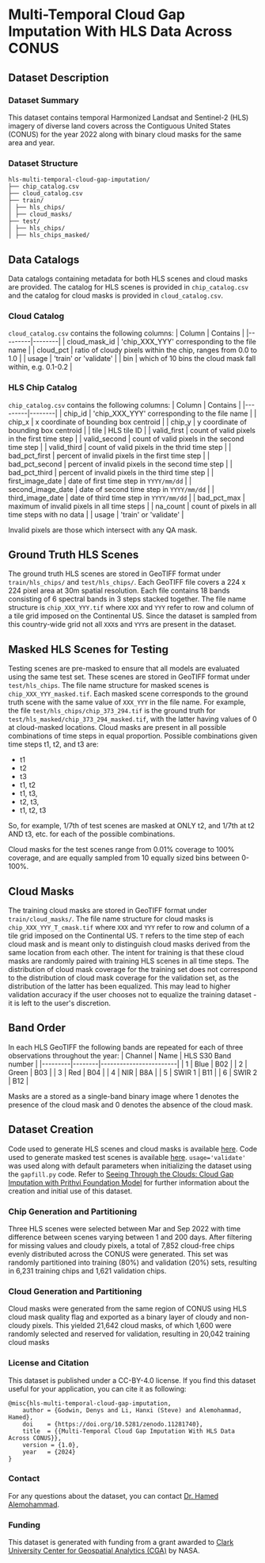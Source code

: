 # Multi-Temporal Cloud Gap Imputation With HLS Data Across CONUS

## Dataset Description

### Dataset Summary

This dataset contains temporal Harmonized Landsat and Sentinel-2 (HLS) imagery of diverse land covers across the Contiguous United States (CONUS) for the year 2022 along with binary cloud masks for the same area and year.

### Dataset Structure
```
hls-multi-temporal-cloud-gap-imputation/
├── chip_catalog.csv
├── cloud_catalog.csv
├── train/
│ ├── hls_chips/
│ ├── cloud_masks/
├── test/
│ ├── hls_chips/
│ ├── hls_chips_masked/
```
## Data Catalogs
Data catalogs containing metadata for both HLS scenes and cloud masks are provided. The catalog for HLS scenes is provided in `chip_catalog.csv` and the catalog for cloud masks is provided in `cloud_catalog.csv`.

### Cloud Catalog

`cloud_catalog.csv` contains the following columns:
| Column |  Contains  |
|---------|--------|
| cloud_mask_id       |  'chip_XXX_YYY' corresponding to the file name  |
| cloud_pct       |  ratio of cloudy pixels within the chip, ranges from 0.0 to 1.0 |
| usage       |  'train' or 'validate' |
| bin       |  which of 10 bins the cloud mask fall within, e.g. 0.1-0.2  |

### HLS Chip Catalog

`chip_catalog.csv` contains the following columns:
| Column |  Contains  |
|---------|--------|
| chip_id       |  'chip_XXX_YYY' corresponding to the file name  |
| chip_x       |  x coordinate of bounding box centroid |
| chip_y       |  y coordinate of bounding box centroid   |
| tile       |  HLS tile ID   |
| valid_first       |  count of valid pixels in the first time step  |
| valid_second       |  count of valid pixels in the second time step  |
| valid_third       |  count of valid pixels in the thrid time step  |
| bad_pct_first       |  percent of invalid pixels in the first time step |
| bad_pct_second       |  percent of invalid pixels in the second time step   |
| bad_pct_third       |  percent of invalid pixels in the third time step   |
| first_image_date       |  date of first time step in `YYYY/mm/dd` |
| second_image_date       |  date of second time step in `YYYY/mm/dd`  |
| third_image_date       |  date of third time step in `YYYY/mm/dd`  |
| bad_pct_max       |  maximum of invalid pixels in all time steps  |
| na_count       |  count of pixels in all time steps with no data |
| usage | 'train' or 'validate' |

Invalid pixels are those which intersect with any QA mask.

## Ground Truth HLS Scenes
The ground truth HLS scenes are stored in GeoTIFF format under `train/hls_chips/` and `test/hls_chips/`. Each GeoTIFF file covers a 224 x 224 pixel area at 30m spatial resolution. Each file contains 18 bands consisting of 6 spectral bands in 3 steps stacked together. The file name structure is `chip_XXX_YYY.tif` where `XXX` and `YYY` refer to row and column of a tile grid imposed on the Continental US. Since the dataset is sampled from this country-wide grid not all `XXX`s and `YYY`s are present in the dataset.

## Masked HLS Scenes for Testing
Testing scenes are pre-masked to ensure that all models are evaluated using the same test set. These scenes are stored in GeoTIFF format under `test/hls_chips`. The file name structure for masked scenes is `chip_XXX_YYY_masked.tif`. Each masked scene corresponds to the ground truth scene with the same value of `XXX_YYY` in the file name. For example, the file `test/hls_chips/chip_373_294.tif` is the ground truth for `test/hls_masked/chip_373_294_masked.tif`, with the latter having values of 0 at cloud-masked locations. Cloud masks are present in all possible combinations of time steps in equal proportion. Possible combinations given time steps t1, t2, and t3 are:

- t1
- t2
- t3
- t1, t2
- t1, t3,
- t2, t3,
- t1, t2, t3

So, for example, 1/7th of test scenes are masked at ONLY t2, and 1/7th at t2 AND t3, etc. for each of the possible combinations.

Cloud masks for the test scenes range from 0.01% coverage to 100% coverage, and are equally sampled from 10 equally sized bins between 0-100%.

## Cloud Masks
The training cloud masks are stored in GeoTIFF format under `train/cloud_masks/`. The file name structure for cloud masks is `chip_XXX_YYY_T_cmask.tif` where `XXX` and `YYY` refer to row and column of a tile grid imposed on the Continental US. `T` refers to the time step of each cloud mask and is meant only to distinguish cloud masks derived from the same location from each other. The intent for training is that these cloud masks are randomly paired with training HLS scenes in all time steps. The distribution of cloud mask coverage for the training set does not correspond to the distribution of cloud mask coverage for the validation set, as the distribution of the latter has been equalized. This may lead to higher validation accuracy if the user chooses not to equalize the training dataset - it is left to the user's discretion.

## Band Order
In each HLS GeoTIFF the following bands are repeated for each of three observations throughout the year:
| Channel |  Name  |  HLS   S30 Band number |
|---------|--------|------------------------|
| 1       |  Blue  |  B02                   |
| 2       |  Green |  B03                   |
| 3       |  Red   |  B04                   |
| 4       |  NIR   |  B8A                   |
| 5       |  SWIR 1  |  B11                   |
| 6       |  SWIR 2  |  B12                   | 

Masks are a stored as a single-band binary image where 1 denotes the presence of the cloud mask and 0 denotes the absence of the cloud mask.

## Dataset Creation

Code used to generate HLS scenes and cloud masks is available [here](https://github.com/ClarkCGA/cloud-gap-filling-td). Code used to generate masked test scenes is available [here](https://github.com/ClarkCGA/gfm-gap-filling-baseline/blob/main/gfm-gap-filling-baseline/gap-filling-baseline/datasets/gapfill.py). `usage='validate'` was used along with default parameters when initializing the dataset using the `gapfill.py` code. Refer to [Seeing Through the Clouds: Cloud Gap Imputation with Prithvi Foundation Model](https://arxiv.org/abs/2404.19609) for further information about the creation and initial use of this dataset.

### Chip Generation and Partitioning
Three HLS scenes were selected between Mar and Sep 2022 with time difference between scenes varying between 1 and 200 days. After filtering for missing values and cloudy pixels, a total of 7,852 cloud-free chips evenly distributed across the CONUS were generated. This set was randomly partitioned into training (80%) and validation (20%) sets, resulting in 6,231 training chips and 1,621 validation chips.

### Cloud Generation and Partitioning
Cloud masks were generated from the same region of CONUS using HLS cloud mask quality flag and exported as a binary layer of cloudy and non-cloudy pixels. This yielded 21,642 cloud masks, of which 1,600 were randomly selected and reserved for validation, resulting in 20,042 training cloud masks

### License and Citation
This dataset is published under a CC-BY-4.0 license. If you find this dataset useful for your application, you can cite it as following:

```
@misc{hls-multi-temporal-cloud-gap-imputation,
    author = {Godwin, Denys and Li, Hanxi (Steve) and Alemohammad, Hamed},
    doi    = {https://doi.org/10.5281/zenodo.11281740},
    title  = {{Multi-Temporal Cloud Gap Imputation With HLS Data Across CONUS}},
    version = {1.0},
    year   = {2024}
}
```
### Contact
For any questions about the dataset, you can contact [Dr. Hamed Alemohammad](mailto:halemohammad@clarku.edu). 


### Funding
This dataset is generated with funding from a grant awarded to [Clark University Center for Geospatial Analytics (CGA)](https://www.clarku.edu/cga/) by NASA. 